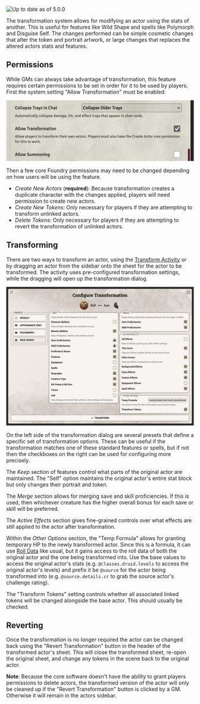 ![Up to date as of 5.0.0](https://img.shields.io/static/v1?label=dnd5e&message=5.0.0&color=informational)

The transformation system allows for modifying an actor using the stats of another. This is useful for features like Wild Shape and spells like Polymorph and Disguise Self. The changes performed can be simple cosmetic changes that alter the token and portrait artwork, or large changes that replaces the altered actors stats and features.

## Permissions

While GMs can always take advantage of transformation, this feature requires certain permissions to be set in order for it to be used by players. First the system setting "Allow Transformation" must be enabled:

![Transformation Permission](https://raw.githubusercontent.com/foundryvtt/dnd5e/publish-wiki/wiki/images/transformation/transformation-permissions.jpg)

Then a few core Foundry permissions may need to be changed depending on how users will be using the feature.

- *Create New Actors* (**required**): Because transformation creates a duplicate character with the changes applied, players will need permission to create new actors.
- *Create New Tokens*: Only necessary for players if they are attempting to transform unlinked actors.
- *Delete Tokens*: Only necessary for players if they are attempting to revert the transformation of unlinked actors.


## Transforming

There are two ways to transform an actor, using the [Transform Activity](Activity-Type-Transform.md) or by dragging an actor from the sidebar onto the sheet for the actor to be transformed. The activity uses pre-configured transformation settings, while the dragging will open up the transformation dialog.

![Transformation Dialog](https://raw.githubusercontent.com/foundryvtt/dnd5e/publish-wiki/wiki/images/transformation/transformation-dialog.jpg)

On the left side of the transformation dialog are several presets that define a specific set of transformation options. These can be useful if the transformation matches one of these standard features or spells, but if not then the checkboxes on the right can be used for configuring more precisely.

The *Keep* section of features control what parts of the original actor are maintained. The "Self" option maintains the original actor's entire stat block but only changes their portrait and token.

The *Merge* section allows for merging save and skill proficiencies. If this is used, then whichever creature has the higher overall bonus for each save or skill will be preferred.

The *Active Effects* section gives fine-grained controls over what effects are still applied to the actor after transformation.

Within the *Other Options* section, the "Temp Formula" allows for granting temporary HP to the newly transformed actor. Since this is a formula, it can use [Roll Data](Roll-Formulas.md) like usual, but it gains access to the roll data of both the original actor and the one being transformed into. Use the base values to access the original actor's stats (e.g. `@classes.druid.levels` to access the original actor's levels) and prefix it be `@source` for the actor being transformed into (e.g. `@source.details.cr` to grab the source actor's challenge rating).

The "Transform Tokens" setting controls whether all associated linked tokens will be changed alongside the base actor. This should usually be checked.


## Reverting

Once the transformation is no longer required the actor can be changed back using the "Revert Transformation" button in the header of the transformed actor's sheet. This will close the transformed sheet, re-open the original sheet, and change any tokens in the scene back to the original actor.

**Note**: Because the core software doesn't have the ability to grant players permissions to delete actors, the transformed version of the actor will only be cleaned up if the "Revert Transformation" button is clicked by a GM. Otherwise it will remain in the actors sidebar.
